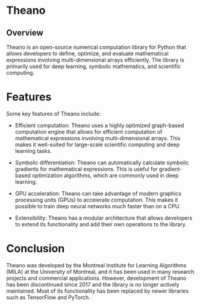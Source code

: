 # Theano

## Overview
Theano is an open-source numerical computation library for Python that allows developers to define, optimize, and evaluate mathematical expressions involving multi-dimensional arrays efficiently. The library is primarily used for deep learning, symbolic mathematics, and scientific computing.

# Features
Some key features of Theano include:

- Efficient computation: Theano uses a highly optimized graph-based computation engine that allows for efficient computation of mathematical expressions involving multi-dimensional arrays. This makes it well-suited for large-scale scientific computing and deep learning tasks.

- Symbolic differentiation: Theano can automatically calculate symbolic gradients for mathematical expressions. This is useful for gradient-based optimization algorithms, which are commonly used in deep learning.

- GPU acceleration: Theano can take advantage of modern graphics processing units (GPUs) to accelerate computation. This makes it possible to train deep neural networks much faster than on a CPU.

- Extensibility: Theano has a modular architecture that allows developers to extend its functionality and add their own operations to the library.

# Conclusion
Theano was developed by the Montreal Institute for Learning Algorithms (MILA) at the University of Montreal, and it has been used in many research projects and commercial applications. However, development of Theano has been discontinued since 2017 and the library is no longer actively maintained. Most of its functionality has been replaced by newer libraries such as TensorFlow and PyTorch.
